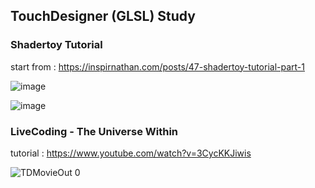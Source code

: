 ## TouchDesigner (GLSL) Study

### Shadertoy Tutorial

start from : https://inspirnathan.com/posts/47-shadertoy-tutorial-part-1

![image](https://user-images.githubusercontent.com/21966381/149963091-65fe7ab1-167f-4d97-ab41-9c242943eb9c.png)

![image](https://user-images.githubusercontent.com/21966381/149963030-db1eb107-107d-4b26-9475-037c6feb46f5.png)


### LiveCoding - The Universe Within

tutorial : https://www.youtube.com/watch?v=3CycKKJiwis

![TDMovieOut 0](https://user-images.githubusercontent.com/21966381/150378596-6b45a9bf-dcc0-4000-81bd-fd7ff580fef3.png)
